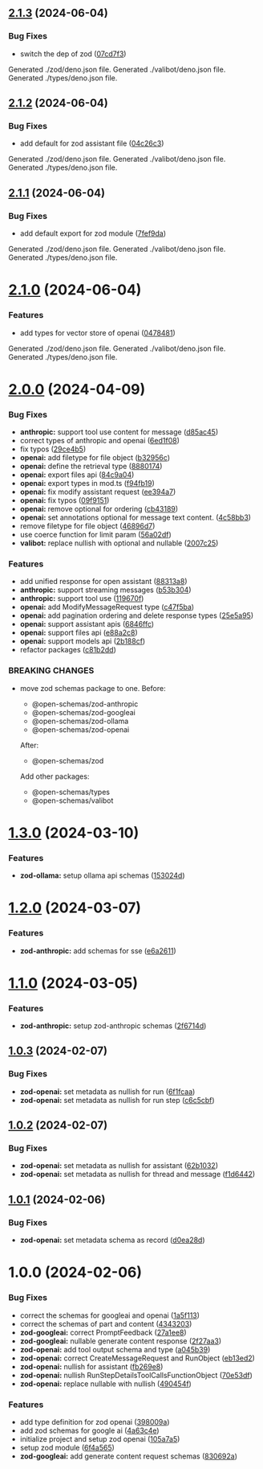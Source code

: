 ## [2.1.3](https://github.com/open-assist/open_schemas/compare/2.1.2...2.1.3) (2024-06-04)


### Bug Fixes

* switch the dep of zod ([07cd7f3](https://github.com/open-assist/open_schemas/commit/07cd7f30f565ea2d61c60f02a088cc6995d994a9))





Generated ./zod/deno.json file.
Generated ./valibot/deno.json file.
Generated ./types/deno.json file.

## [2.1.2](https://github.com/open-assist/open_schemas/compare/2.1.1...2.1.2) (2024-06-04)


### Bug Fixes

* add default for zod assistant file ([04c26c3](https://github.com/open-assist/open_schemas/commit/04c26c3c3b47ef4b214d32c9b55b5bab24c581b0))





Generated ./zod/deno.json file.
Generated ./valibot/deno.json file.
Generated ./types/deno.json file.

## [2.1.1](https://github.com/open-assist/open_schemas/compare/2.1.0...2.1.1) (2024-06-04)


### Bug Fixes

* add default export for zod module ([7fef9da](https://github.com/open-assist/open_schemas/commit/7fef9da8c4461900bd21c09b4365da21d1ac1369))





Generated ./zod/deno.json file.
Generated ./valibot/deno.json file.
Generated ./types/deno.json file.

# [2.1.0](https://github.com/open-assist/open_schemas/compare/2.0.0...2.1.0) (2024-06-04)


### Features

* add types for vector store of openai ([0478481](https://github.com/open-assist/open_schemas/commit/047848174d289a2baee722c691c8c0aaeb0917ac))





Generated ./zod/deno.json file.
Generated ./valibot/deno.json file.
Generated ./types/deno.json file.

# [2.0.0](https://github.com/open-assist/open_schemas/compare/1.3.0...2.0.0) (2024-04-09)


### Bug Fixes

* **anthropic:** support tool use content for message ([d85ac45](https://github.com/open-assist/open_schemas/commit/d85ac459608a48265db9fb64379ea91ca682f05f))
* correct types of anthropic and openai ([6ed1f08](https://github.com/open-assist/open_schemas/commit/6ed1f08312ffac8938ac744594b5f449f3de58e4))
* fix typos ([29ce4b5](https://github.com/open-assist/open_schemas/commit/29ce4b51882054308339f5b62f9615c3ae3f6107))
* **openai:** add filetype for file object ([b32956c](https://github.com/open-assist/open_schemas/commit/b32956c5a6410a961d4a08d6d9d9ee7d9a631908))
* **openai:** define the retrieval type ([8880174](https://github.com/open-assist/open_schemas/commit/8880174492a613ee6d180f2825c45640f900eef8))
* **openai:** export files api ([84c9a04](https://github.com/open-assist/open_schemas/commit/84c9a0406013a3821ad555f240150d48f3928839))
* **openai:** export types in mod.ts ([f94fb19](https://github.com/open-assist/open_schemas/commit/f94fb193c3939aff276f7682f5d013f0fe54270c))
* **openai:** fix modify assistant request ([ee394a7](https://github.com/open-assist/open_schemas/commit/ee394a74badf5814016aed7167cd6bbc6b8f3113))
* **openai:** fix typos ([09f9151](https://github.com/open-assist/open_schemas/commit/09f9151ce5a466d0067d942f3f92616c44b68398))
* **openai:** remove optional for ordering ([cb43189](https://github.com/open-assist/open_schemas/commit/cb431895ccb3b89d82b7fa0c9cc21440832500f0))
* **openai:** set annotations optional for message text content. ([4c58bb3](https://github.com/open-assist/open_schemas/commit/4c58bb398c217b28cc08fd6a53e99c837b5bf98f))
* remove filetype for file object ([46896d7](https://github.com/open-assist/open_schemas/commit/46896d78e2fee8bff1354d43da55bbe6ee585fbc))
* use coerce function for limit param ([56a02df](https://github.com/open-assist/open_schemas/commit/56a02df99a5fbbcbadcb35a6b5b4e5c29c605532))
* **valibot:** replace nullish with optional and nullable ([2007c25](https://github.com/open-assist/open_schemas/commit/2007c25aa4ce5a0660abea6c2f1b9750d0c338bf))


### Features

* add unified response for open assistant ([88313a8](https://github.com/open-assist/open_schemas/commit/88313a822cfcbc4660afa6af89e9eb605ef935f0))
* **anthropic:** support streaming messages ([b53b304](https://github.com/open-assist/open_schemas/commit/b53b3040bee0a72ca990fb89f2f67a718d06fe3e))
* **anthropic:** support tool use ([119670f](https://github.com/open-assist/open_schemas/commit/119670fe53f6ef20e502a38ef088a97e0234d8a4))
* **openai:** add ModifyMessageRequest type ([c47f5ba](https://github.com/open-assist/open_schemas/commit/c47f5ba2c00e1f1ba8f85242ae1e1a1fd95807d2))
* **openai:** add pagination ordering and delete response types ([25e5a95](https://github.com/open-assist/open_schemas/commit/25e5a9502b2bc2dda51882e57bb372fd9eb8eaad))
* **openai:** support assistant apis ([6846ffc](https://github.com/open-assist/open_schemas/commit/6846ffcb0688ed7de4fd990815e63c8bb8ca45a8))
* **openai:** support files api ([e88a2c8](https://github.com/open-assist/open_schemas/commit/e88a2c89460620c38a533cbab68c34c36f430915))
* **openai:** support models api ([2b188cf](https://github.com/open-assist/open_schemas/commit/2b188cf7f44c119381d6ea8fa463ffb7fcc51962))
* refactor packages ([c81b2dd](https://github.com/open-assist/open_schemas/commit/c81b2ddbd66f9b5e7b8c87c78217384a04c0e865))


### BREAKING CHANGES

* move zod schemas package to one.
    Before:
    - @open-schemas/zod-anthropic
    - @open-schemas/zod-googleai
    - @open-schemas/zod-ollama
    - @open-schemas/zod-openai

    After:
    - @open-schemas/zod

    Add other packages:
    - @open-schemas/types
    - @open-schemas/valibot

# [1.3.0](https://github.com/open-assist/open_schemas/compare/1.2.0...1.3.0) (2024-03-10)


### Features

* **zod-ollama:** setup ollama api schemas ([153024d](https://github.com/open-assist/open_schemas/commit/153024d0c85027f0a29f1caf194f4537d46c485d))

# [1.2.0](https://github.com/open-assist/open_schemas/compare/1.1.0...1.2.0) (2024-03-07)


### Features

* **zod-anthropic:** add schemas for sse ([e6a2611](https://github.com/open-assist/open_schemas/commit/e6a261102cfb0bc1010da0c2c726188f035839c2))

# [1.1.0](https://github.com/open-assist/open_schemas/compare/1.0.3...1.1.0) (2024-03-05)


### Features

* **zod-anthropic:** setup zod-anthropic schemas ([2f6714d](https://github.com/open-assist/open_schemas/commit/2f6714d7cf40c0be101d8f58b998505d3fb01067))

## [1.0.3](https://github.com/open-assist/open_schemas/compare/1.0.2...1.0.3) (2024-02-07)


### Bug Fixes

* **zod-openai:** set metadata as nullish for run ([6f1fcaa](https://github.com/open-assist/open_schemas/commit/6f1fcaa5ae9f817b1704ac3ccdbc4332b208508b))
* **zod-openai:** set metadata as nullish for run step ([c6c5cbf](https://github.com/open-assist/open_schemas/commit/c6c5cbf12774642df525bf7a69d2ca74bd31c4f8))

## [1.0.2](https://github.com/open-assist/open_schemas/compare/1.0.1...1.0.2) (2024-02-07)


### Bug Fixes

* **zod-openai:** set metadata as nullish for assistant ([62b1032](https://github.com/open-assist/open_schemas/commit/62b10326c7ab0f1d0c4c93e42e7c90c14e431448))
* **zod-openai:** set metadata as nullish for thread and message ([f1d6442](https://github.com/open-assist/open_schemas/commit/f1d6442732a0a7270d4d8e6cd106d63f48eca95d))

## [1.0.1](https://github.com/open-assist/open_schemas/compare/v1.0.0...1.0.1) (2024-02-06)


### Bug Fixes

* **zod-openai:** set metadata schema as record ([d0ea28d](https://github.com/open-assist/open_schemas/commit/d0ea28d2accb1c7e298205d0a752b5adf937483b))

# 1.0.0 (2024-02-06)


### Bug Fixes

* correct the schemas for googleai and openai ([1a5f113](https://github.com/open-assist/open_schemas/commit/1a5f1138881ea638b451053ce6cf8f4bac2195fe))
* correct the schemas of part and content ([4343203](https://github.com/open-assist/open_schemas/commit/4343203df32124b92b01e0c74271ead466b34e19))
* **zod-googleai:** correct PromptFeedback ([27a1ee8](https://github.com/open-assist/open_schemas/commit/27a1ee887ada2bb45b01080588f50dff9b7a45fe))
* **zod-googleai:** nullable generate content response ([2f27aa3](https://github.com/open-assist/open_schemas/commit/2f27aa36cd064a69e822d8246e9cf07e41350986))
* **zod-openai:** add tool output schema and type ([a045b39](https://github.com/open-assist/open_schemas/commit/a045b3918f8b110e84a6077b89741081955e2b5e))
* **zod-openai:** correct CreateMessageRequest and RunObject ([eb13ed2](https://github.com/open-assist/open_schemas/commit/eb13ed293ff56d01bc1d26fb5eebdff66656bdbe))
* **zod-openai:** nullish for assistant ([fb269e8](https://github.com/open-assist/open_schemas/commit/fb269e86cfd40b25ff940b9c09ceecc669397e0b))
* **zod-openai:** nullish RunStepDetailsToolCallsFunctionObject ([70e53df](https://github.com/open-assist/open_schemas/commit/70e53df106fa9d2bc8a4b2e588e9d4c520f3c663))
* **zod-openai:** replace nullable with nullish ([490454f](https://github.com/open-assist/open_schemas/commit/490454f452cdefee3326625d772e58c5132d2170))


### Features

* add type definition for zod openai ([398009a](https://github.com/open-assist/open_schemas/commit/398009a47ddaf25280280152f8291760a48ea05b))
* add zod schemas for google ai ([4a63c4e](https://github.com/open-assist/open_schemas/commit/4a63c4ec03148fa9d448e5253492823eedf88191))
* initialize project and setup zod openai ([105a7a5](https://github.com/open-assist/open_schemas/commit/105a7a5a680c163cbe56fd2375ff2aec3230ec90))
* setup zod module ([6f4a565](https://github.com/open-assist/open_schemas/commit/6f4a565f67f90d238e2355f660f46f314937e045))
* **zod-googleai:** add generate content request schemas ([830692a](https://github.com/open-assist/open_schemas/commit/830692a4c5308ea9ec9daa565db7e100179ab083))
